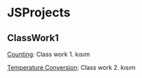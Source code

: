 # JSProjects


## ClassWork1
[Counting](https://itssamedozkan.github.io/JSProjects/ClassWork1/Counting.html): Class work 1. kısım

[Temperature Conversion](https://itssamedozkan.github.io/JSProjects/ClassWork1/Fahrenait.html): Class work 2. kısım